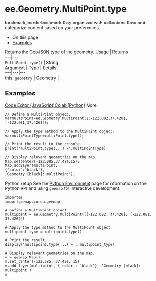  
#  ee.Geometry.MultiPoint.type
bookmark_borderbookmark Stay organized with collections  Save and categorize content based on your preferences.
  * On this page
  * [Examples](https://developers.google.com/earth-engine/apidocs/ee-geometry-multipoint-type#examples)


Returns the GeoJSON type of the geometry.
Usage | Returns  
---|---  
`MultiPoint.type()` | String  
Argument | Type | Details  
---|---|---  
this: `geometry` | Geometry |   
## Examples
[Code Editor (JavaScript)](https://developers.google.com/earth-engine/apidocs/ee-geometry-multipoint-type#code-editor-javascript-sample)[Colab (Python)](https://developers.google.com/earth-engine/apidocs/ee-geometry-multipoint-type#colab-python-sample) More
```
// Define a MultiPoint object.
varmultiPoint=ee.Geometry.MultiPoint([[-122.082,37.420],[-122.081,37.426]]);

// Apply the type method to the MultiPoint object.
varmultiPointType=multiPoint.type();

// Print the result to the console.
print('multiPoint.type(...) =',multiPointType);

// Display relevant geometries on the map.
Map.setCenter(-122.085,37.422,15);
Map.addLayer(multiPoint,
{'color':'black'},
'Geometry [black]: multiPoint');
```
Python setup
See the [ Python Environment](https://developers.google.com/earth-engine/guides/python_install) page for information on the Python API and using `geemap` for interactive development.
```
importee
importgeemap.coreasgeemap
```
```
# Define a MultiPoint object.
multipoint = ee.Geometry.MultiPoint([[-122.082, 37.420], [-122.081, 37.426]])

# Apply the type method to the MultiPoint object.
multipoint_type = multipoint.type()

# Print the result.
display('multipoint.type(...) =', multipoint_type)

# Display relevant geometries on the map.
m = geemap.Map()
m.set_center(-122.085, 37.422, 15)
m.add_layer(multipoint, {'color': 'black'}, 'Geometry [black]: multipoint')
m
```

